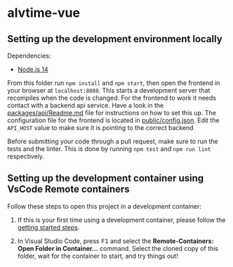 # alvtime-vue

## Setting up the development environment locally

Dependencies:

- [Node.js 14](https://nodejs.org/en/)

From this folder run `npm install` and `npm start`, then open the frontend in your browser at `localhost:8080`. This starts a development server that recompiles when the code is changed. For the frontend to work it needs contact with a backend api service. Have a look in the [packages/api/Readme.md](../api/Readme.md) file for instructions on how to set this up. The configuration file for the frontend is located in [public/config.json](public/config.json). Edit the `API_HOST` value to make sure it is pointing to the correct backend  

Before submitting your code through a pull request, make sure to run the tests and the linter. This is done by running `npm test` and `npm run lint` respectively.

## Setting up the development container using VsCode Remote containers

Follow these steps to open this project in a development container:

1. If this is your first time using a development container, please follow the [getting started steps](https://aka.ms/vscode-remote/containers/getting-started).

2. In Visual Studio Code, press <kbd>F1</kbd> and select the **Remote-Containers: Open Folder in Container...** command. Select the cloned copy of this folder, wait for the container to start, and try things out!
